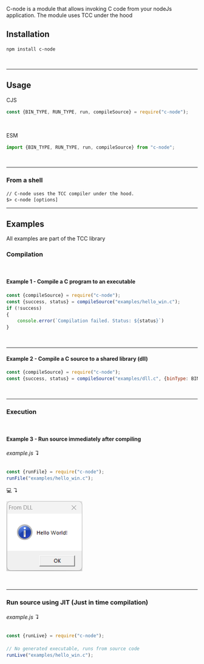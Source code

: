 
C-node is a module that allows invoking C code from your nodeJs application.
The module uses TCC under the hood

## Installation

```shell
npm install c-node
```

<br/>

---

## Usage

CJS
```javascript
const {BIN_TYPE, RUN_TYPE, run, compileSource} = require("c-node");
```

<br/>

ESM

```javascript
import {BIN_TYPE, RUN_TYPE, run, compileSource} from "c-node";
```

<br/>

----

### From a shell

```shell
// C-node uses the TCC compiler under the hood.
$> c-node [options] 
```

---

## Examples

All examples are part of the TCC library

### Compilation

<br/>

#### Example 1 - Compile a C program to an executable

```javascript
const {compileSource} = require("c-node");
const {success, status} = compileSource("examples/hello_win.c");
if (!success)
{
    console.error(`Compilation failed. Status: ${status}`)
}
```

<br/>

---
#### Example 2 - Compile a C source to a shared library (dll)

```javascript
const {compileSource} = require("c-node");
const {success, status} = compileSource("examples/dll.c", {binType: BIN_TYPE.SHARED})
```

<br/>

---

### Execution

<br/>

#### Example 3 - Run source immediately after compiling

###### example.js ↴
```javascript
const {runFile} = require("c-node");
runFile("examples/hello_win.c");
```

💻  ↴

![Message Box Hello World](https://raw.githubusercontent.com/thimpat/demos/main/c-node/images/message-box-hello-world.png)

<br/>

---

### Run source using JIT (Just in time compilation)

###### example.js ↴
```javascript
const {runLive} = require("c-node");

// No generated executable, runs from source code
runLive("examples/hello_win.c");
```

<br/>
